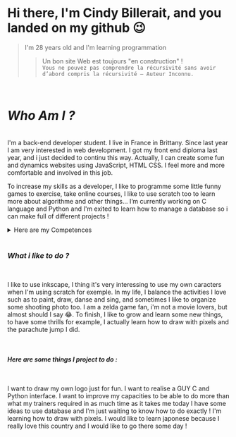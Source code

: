 
# Hi there, I'm Cindy Billerait, and you landed on my github 😉
> I'm 28 years old and I'm learning programmation
>> Un bon site Web est toujours "en construction" ! <br>
>> `Vous ne pouvez pas comprendre la récursivité sans avoir d’abord compris la récursivité — Auteur Inconnu.`

<br>


# *Who Am I ?*
<br>
I'm a back-end developer student. I live in France in Brittany. Since last year I am very interested in web development. I got my front end diploma last year, and i just decided to continu this way. Actually, I can create some fun and dynamics websites using JavaScript, HTML CSS. I feel more and more comfortable and involved in this job.

To increase my skills as a developer, I like to programme some little funny games to exercise, take online courses, I like to use scratch too to learn more about algorithme and other things... I’m currently working on C language and Python and I'm exited to learn how to manage a database so i can make full of different projects !


<details>
<summary>Here are my Competences</summary>
  
  |  HardSkills  |  SoftSkills  |
  |:------------:|:-----------: |
  |  HTML CSS JS |  Empathie    |
  |      C       |  Écoute      |
  |    Python    |  Solidarité  |
  |   Inkscape   |  Volontaire  |
  |    Github    |  Serviable   |
  |   Wordpress  |  Curiosité   |
  
</details>

<br>

### *What i like to do ?*
<br>

I like to use inkscape, I thing it's very interessing to use my own caracters when I'm using scratch for exemple.
In my life, I balance the activities I love such as to paint, draw, danse and sing, and sometimes I like to organize some shooting photo too. I am a zelda game fan, i'm not a movie lovers, but almost should I say 😂.
To finish, I like to grow and learn some new things, to have some thrills for example, I actually learn how to draw with pixels and the parachute jump I did.

<br>


#### *Here are some things I project to do :*
<br>

I want to draw my own logo just for fun.
I want to realise a GUY C and Python interface.
I want to improve my capacities to be able to do more than what my trainers required in as much time as it takes me today
I have some ideas to use database and I'm just waiting to know how to do exactly !
I'm learning how to draw with pixels.
I would like to learn japonese because I really love this country and I would like to go there some day !
<br>
